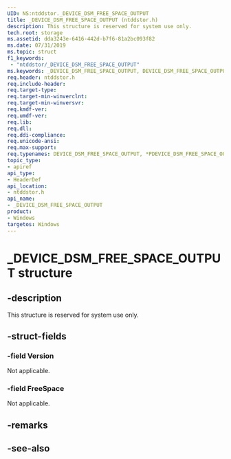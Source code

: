 ```yaml
---
UID: NS:ntddstor._DEVICE_DSM_FREE_SPACE_OUTPUT
title: _DEVICE_DSM_FREE_SPACE_OUTPUT (ntddstor.h)
description: This structure is reserved for system use only.
tech.root: storage
ms.assetid: dda3243e-6416-442d-b7f6-81a2bc093f82
ms.date: 07/31/2019
ms.topic: struct
f1_keywords:
 - "ntddstor/_DEVICE_DSM_FREE_SPACE_OUTPUT"
ms.keywords: _DEVICE_DSM_FREE_SPACE_OUTPUT, DEVICE_DSM_FREE_SPACE_OUTPUT, *PDEVICE_DSM_FREE_SPACE_OUTPUT, 
req.header: ntddstor.h
req.include-header:
req.target-type:
req.target-min-winverclnt:
req.target-min-winversvr:
req.kmdf-ver:
req.umdf-ver:
req.lib:
req.dll:
req.ddi-compliance:
req.unicode-ansi:
req.max-support:
req.typenames: DEVICE_DSM_FREE_SPACE_OUTPUT, *PDEVICE_DSM_FREE_SPACE_OUTPUT
topic_type: 
- apiref
api_type: 
- HeaderDef
api_location: 
- ntddstor.h
api_name: 
- _DEVICE_DSM_FREE_SPACE_OUTPUT
product:
- Windows
targetos: Windows
---
```


# _DEVICE_DSM_FREE_SPACE_OUTPUT structure

## -description

This structure is reserved for system use only.

## -struct-fields

### -field Version

Not applicable.

### -field FreeSpace

Not applicable.

## -remarks

## -see-also
